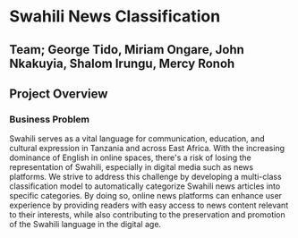 # **Swahili News Classification**
## **Team;** George Tido, Miriam Ongare, John Nkakuyia, Shalom Irungu, Mercy Ronoh
## Project Overview
### Business Problem
Swahili serves as a vital language for communication, education, and cultural expression in Tanzania and across East Africa. With the increasing dominance of English in online spaces, there's a risk of losing the representation of Swahili, especially in digital media such as news platforms. We strive to address this challenge by developing a multi-class classification model to automatically categorize Swahili news articles into specific categories. By doing so, online news platforms can enhance user experience by providing readers with easy access to news content relevant to their interests, while also contributing to the preservation and promotion of the Swahili language in the digital age.
